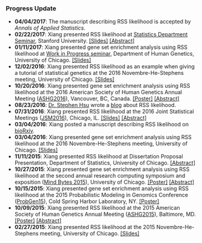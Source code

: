 ### Progress Update

- **04/04/2017**: The manuscript describing RSS likelihood is accepted by *Annals of Applied Statistics*.
- **02/22/2017**: Xiang presented RSS likelihood at [Statistics Department Seminar](https://statistics.stanford.edu/events/bayesian-large-scale-regression-model-genome-wide-summary-data), Stanford University. [[Slides]](http://www.stat.uchicago.edu/~xiangzhu/STANFORD_20170222.html) [[Abstract]](https://statistics.stanford.edu/sites/default/files/Feb22-2017.pdf)
- **01/11/2017**: Xiang presented gene set enrichment analysis using RSS likelihood at [Work in Progress seminar](http://genes.uchicago.edu/page/work-progress-series), Department of Human Genetics, University of Chicago. [[Slides]](http://www.stat.uchicago.edu/~xiangzhu/WIP_20170111.html)
- **12/02/2016**: Xiang presented RSS likelihood as an example when giving a tutorial of statistical genetics at the 2016 Novembre-He-Stephens meeting, University of Chicago. [[Slides]](http://www.stat.uchicago.edu/~xiangzhu/gwas_tutorial)
- **10/20/2016**: Xiang presented gene set enrichment analysis using RSS likelihood at the 2016 American Society of Human Genetics Annual Meeting ([ASHG2016](http://www.ashg.org/2016meeting/)), Vancouver, BC, Canada. [[Poster]](http://www.stat.uchicago.edu/~xiangzhu/ASHG_2016.pdf) [[Abstract]](https://ep70.eventpilot.us/web/page.php?page=IntHtml&project=ASHG16&id=160120613) 
- **08/23/2016**: [Dr. Stephen Hsu](https://vprgs.msu.edu/stephen-hsu-vice-president-research-and-graduate-studies) wrote a [blog](http://infoproc.blogspot.com/2016/08/bayesian-large-scale-multiple.html) about RSS likelihood. 
- **07/31/2016**: Xiang presented RSS likelihood at the 2016 Joint Statistical Meetings ([JSM2016](https://ww2.amstat.org/meetings/jsm/2016/)), Chicago, IL. [[Slides]](http://www.stat.uchicago.edu/~xiangzhu/JSM_20160731.pdf) [[Abstract]](https://ww2.amstat.org/meetings/jsm/2016/onlineprogram/AbstractDetails.cfm?abstractid=320123)
- **03/04/2016**: Xiang posted a manuscript describing RSS likelihood on [bioRxiv](https://doi.org/10.1101/042457). 
- **03/04/2016**: Xiang presented gene set enrichment analysis using RSS likelihood at the 2016 Novembre-He-Stephens meeting, University of Chicago. [[Slides]](http://www.stat.uchicago.edu/~xiangzhu/NHS_20160304.pdf)
- **11/11/2015**: Xiang presented RSS likelihood at Dissertation Proposal Presentation, Department of Statistics, University of Chicago. [[Abstract]](https://www.stat.uchicago.edu/students/seminars/2015-2016/zhu_xiang111115.pdf) 
- **10/27/2015**: Xiang presented gene set enrichment analysis using RSS likelihood at the second annual research computing symposium and exposition ([Mind Bytes 2015](http://mindbytes.uchicago.edu/)), University of Chicago. [[Poster]](http://mindbytes.uchicago.edu/2015/posters/RCC_2015.pdf) [[Abstract]](http://mindbytes.uchicago.edu/gallery_2015.php)
- **10/15/2015**: Xiang presented gene set enrichment analysis using RSS likelihood at the 2015 Probabilistic Modeling in Genomics Conference ([ProbGen15](https://meetings.cshl.edu/meetings.aspx?meet=probgen&year=15)), Cold Spring Harbor Laboratory, NY. [[Poster]](http://www.stat.uchicago.edu/~xiangzhu/CSHL_2015.pdf)
- **10/09/2015**: Xiang presented RSS likelihood at the 2015 American Society of Human Genetics Annual Meeting ([ASHG2015](http://www.ashg.org/2015meeting/)), Baltimore, MD. [[Poster]](http://www.stat.uchicago.edu/~xiangzhu/ASHG_2015.pdf) [[Abstract]](https://ep70.eventpilotadmin.com/web/page.php?page=IntHtml&project=ASHG15&id=150120723) 
- **02/27/2015**: Xiang presented RSS likelihood at the 2015 Novembre-He-Stephens meeting, University of Chicago. [[Slides]](http://www.stat.uchicago.edu/~xiangzhu/NHS_20150227.html)
